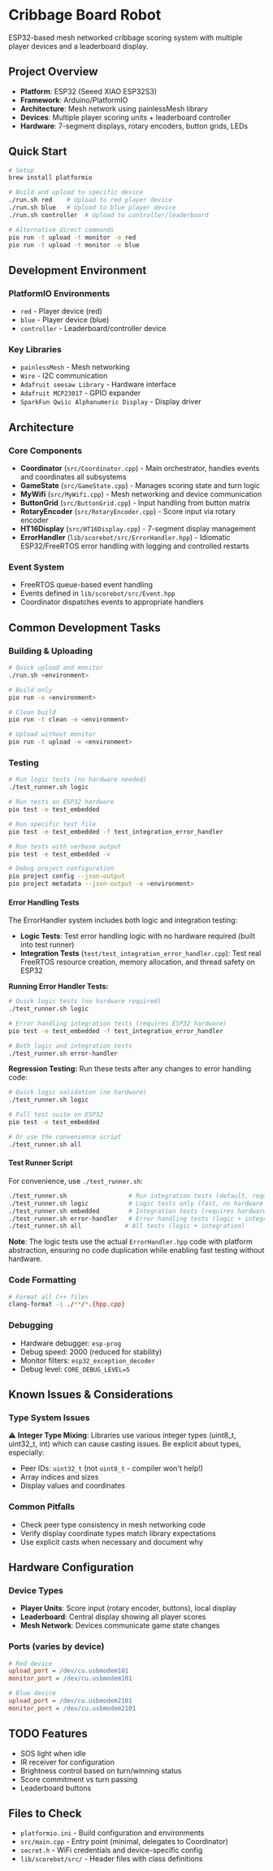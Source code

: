 # Cribbage Board Robot

ESP32-based mesh networked cribbage scoring system with multiple player devices and a leaderboard display.

## Project Overview

- **Platform**: ESP32 (Seeed XIAO ESP32S3)
- **Framework**: Arduino/PlatformIO
- **Architecture**: Mesh network using painlessMesh library
- **Devices**: Multiple player scoring units + leaderboard controller
- **Hardware**: 7-segment displays, rotary encoders, button grids, LEDs

## Quick Start

```bash
# Setup
brew install platformio

# Build and upload to specific device
./run.sh red    # Upload to red player device
./run.sh blue   # Upload to blue player device  
./run.sh controller  # Upload to controller/leaderboard

# Alternative direct commands
pio run -t upload -t monitor -e red
pio run -t upload -t monitor -e blue
```

## Development Environment

### PlatformIO Environments
- `red` - Player device (red)
- `blue` - Player device (blue) 
- `controller` - Leaderboard/controller device

### Key Libraries
- `painlessMesh` - Mesh networking
- `Wire` - I2C communication
- `Adafruit seesaw Library` - Hardware interface
- `Adafruit MCP23017` - GPIO expander
- `SparkFun Qwiic Alphanumeric Display` - Display driver

## Architecture

### Core Components
- **Coordinator** (`src/Coordinator.cpp`) - Main orchestrator, handles events and coordinates all subsystems
- **GameState** (`src/GameState.cpp`) - Manages scoring state and turn logic
- **MyWifi** (`src/MyWifi.cpp`) - Mesh networking and device communication
- **ButtonGrid** (`src/ButtonGrid.cpp`) - Input handling from button matrix
- **RotaryEncoder** (`src/RotaryEncoder.cpp`) - Score input via rotary encoder
- **HT16Display** (`src/HT16Display.cpp`) - 7-segment display management
- **ErrorHandler** (`lib/scorebot/src/ErrorHandler.hpp`) - Idiomatic ESP32/FreeRTOS error handling with logging and controlled restarts

### Event System
- FreeRTOS queue-based event handling
- Events defined in `lib/scorebot/src/Event.hpp`
- Coordinator dispatches events to appropriate handlers

## Common Development Tasks

### Building & Uploading
```bash
# Quick upload and monitor
./run.sh <environment>

# Build only
pio run -e <environment>

# Clean build
pio run -t clean -e <environment>

# Upload without monitor
pio run -t upload -e <environment>
```

### Testing
```bash
# Run logic tests (no hardware needed)
./test_runner.sh logic

# Run tests on ESP32 hardware
pio test -e test_embedded

# Run specific test file
pio test -e test_embedded -f test_integration_error_handler

# Run tests with verbose output
pio test -e test_embedded -v

# Debug project configuration
pio project config --json-output
pio project metadata --json-output -e <environment>
```

#### Error Handling Tests
The ErrorHandler system includes both logic and integration testing:

- **Logic Tests**: Test error handling logic with no hardware required (built into test runner)
- **Integration Tests** (`test/test_integration_error_handler.cpp`): Test real FreeRTOS resource creation, memory allocation, and thread safety on ESP32

**Running Error Handler Tests:**
```bash
# Quick logic tests (no hardware required)
./test_runner.sh logic

# Error handling integration tests (requires ESP32 hardware)
pio test -e test_embedded -f test_integration_error_handler

# Both logic and integration tests
./test_runner.sh error-handler
```

**Regression Testing:**
Run these tests after any changes to error handling code:
```bash
# Quick logic validation (no hardware)
./test_runner.sh logic

# Full test suite on ESP32
pio test -e test_embedded

# Or use the convenience script
./test_runner.sh all
```

#### Test Runner Script
For convenience, use `./test_runner.sh`:
```bash
./test_runner.sh                 # Run integration tests (default, requires hardware)
./test_runner.sh logic           # Logic tests only (fast, no hardware needed)
./test_runner.sh embedded        # Integration tests (requires hardware)  
./test_runner.sh error-handler   # Error handling tests (logic + integration)
./test_runner.sh all            # All tests (logic + integration)
```

**Note**: The logic tests use the actual `ErrorHandler.hpp` code with platform abstraction, ensuring no code duplication while enabling fast testing without hardware.

### Code Formatting
```bash
# Format all C++ files
clang-format -i ./**/*.{hpp,cpp}
```

### Debugging
- Hardware debugger: `esp-prog`
- Debug speed: 2000 (reduced for stability)
- Monitor filters: `esp32_exception_decoder`
- Debug level: `CORE_DEBUG_LEVEL=5`

## Known Issues & Considerations

### Type System Issues
⚠️ **Integer Type Mixing**: Libraries use various integer types (uint8_t, uint32_t, int) which can cause casting issues. Be explicit about types, especially:
- Peer IDs: `uint32_t` (not `uint8_t` - compiler won't help!)
- Array indices and sizes
- Display values and coordinates

### Common Pitfalls
- Check peer type consistency in mesh networking code
- Verify display coordinate types match library expectations
- Use explicit casts when necessary and document why

## Hardware Configuration

### Device Types
- **Player Units**: Score input (rotary encoder, buttons), local display
- **Leaderboard**: Central display showing all player scores
- **Mesh Network**: Devices communicate game state changes

### Ports (varies by device)
```ini
# Red device
upload_port = /dev/cu.usbmodem101
monitor_port = /dev/cu.usbmodem101

# Blue device  
upload_port = /dev/cu.usbmodem2101
monitor_port = /dev/cu.usbmodem2101
```

## TODO Features
- SOS light when idle
- IR receiver for configuration
- Brightness control based on turn/winning status
- Score commitment vs turn passing
- Leaderboard buttons

## Files to Check
- `platformio.ini` - Build configuration and environments
- `src/main.cpp` - Entry point (minimal, delegates to Coordinator)
- `secret.h` - WiFi credentials and device-specific config
- `lib/scorebot/src/` - Header files with class definitions